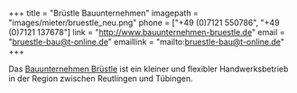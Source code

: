 +++
title = "Brüstle Bauunternehmen"
imagepath = "images/mieter/bruestle_neu.png"
phone = ["+49 (0)7121 550786", "+49 (0)7121 137678"]
link = "http://www.bauunternehmen-bruestle.de"
email = "bruestle-bau@t-online.de"
emaillink = "mailto:bruestle-bau@t-online.de"
+++

Das [Bauunternehmen Brüstle](http://www.bauunternehmen-bruestle.de) ist ein kleiner und flexibler Handwerksbetrieb in der Region zwischen Reutlingen und Tübingen.